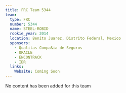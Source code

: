 ```yaml
---
title: FRC Team 5344
team:
  type: FRC
  number: 5344
  name: STEEL-ROBID
  rookie_year: 2014
  location: Benito Juarez, Distrito Federal, Mexico
  sponsors:
    - Qualitas Compa&ia de Seguros
    - ORACLE
    - ENCONTRACK
    - IDR
  links:
    Website: Coming Soon
---
```

No content has been added for this team
